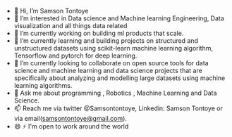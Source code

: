 - 👋 Hi, I’m Samson Tontoye
- 👀 I’m interested in Data science and Machine learning Engineering, Data visualization and all things data related
- 🔭 I’m currently working on building ml products that scale.
- 🌱 I’m currently learning and building projects on structured and unstructured datasets using scikit-learn machine learning algorithm, Tensorflow and pytorch for deep learning.
- 💞️ I’m currently looking to collaborate on open source tools for data science and machine learning and data science projects that are specifically about analyzing and modelling large datasets using machine learning algorithms. 
- 💬 Ask me about programming , Robotics , Machine Learning and Data Science.
- 📫 Reach me via twitter @Samsontontoye, Linkedin: Samson Tontoye or via email(samsontontoye@gmail.com).
- 😄 ⚡ I'm open to work around the world


<!---
Samsontontoye/Samsontontoye is a ✨ special ✨ repository because its `README.md` (this file) appears on your GitHub profile.
You can click the Preview link to take a look at your changes.
--->
